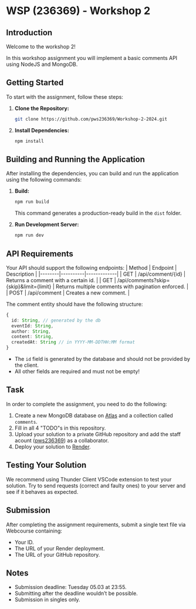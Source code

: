 # WSP (236369) - Workshop 2

## Introduction

Welcome to the workshop 2!

In this workshop assignment you will implement a basic comments API using NodeJS and MongoDB.

## Getting Started

To start with the assignment, follow these steps:

1. **Clone the Repository:**
    ```bash
    git clone https://github.com/pws236369/Workshop-2-2024.git
    ```

2. **Install Dependencies:**
    ```bash
    npm install
    ```
## Building and Running the Application

After installing the dependencies, you can build and run the application using the following commands:

1. **Build:**

     ```bash
     npm run build
     ```

   This command generates a production-ready build in the `dist` folder.

2. **Run Development Server:**

     ```bash
     npm run dev
     ```

## API Requirements

Your API should support the following endpoints:
| Method | Endpoint | Description |
|--------|----------|-------------|
| GET    | /api/comment/{id} | Returns a comment with a certain id. |
| GET    | /api/comments?skip={skip}&limit={limit} | Returns multiple comments with pagination enforced. |
| POST   | /api/comment | Creates a new comment. |

The comment entity should have the following structure:
```typescript
{
  id: String, // generated by the db
  eventId: String,
  author: String,
  content: String,
  createdAt: String // in YYYY-MM-DDTHH:MM format
}
```

- The `id` field is generated by the database and should not be provided by the client.
- All other fields are required and must not be empty!

## Task

In order to complete the assignment, you need to do the following:
1. Create a new MongoDB database on [Atlas](https://mongodb.com) and a collection called `comments`.
1. Fill in all 4 "TODO"s in this repository.
1. Upload your solution to a private GitHub repository and add the staff acount ([pws236369](https://github.com/pws236369)) as a collaborator.
1. Deploy your solution to [Render](https://render.com).

## Testing Your Solution

We recommend using Thunder Client VSCode extension to test your solution. Try to send requests (correct and faulty ones) to your server and see if it behaves as expected.

## Submission

After completing the assignment requirements, submit a single text file via Webcourse containing:
- Your ID.
- The URL of your Render deployment.
- The URL of your GitHub repository.

## Notes
- Submission deadline: Tuesday 05.03 at 23:55.
- Submitting after the deadline wouldn’t be possible.
- Submission in singles only.